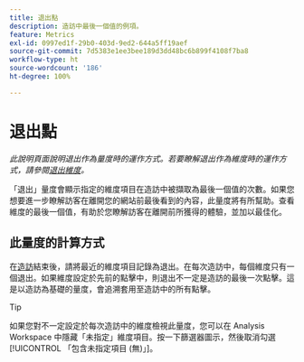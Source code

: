 ```yaml
---
title: 退出點
description: 造訪中最後一個值的例項。
feature: Metrics
exl-id: 0997ed1f-29b0-403d-9ed2-644a5ff19aef
source-git-commit: 7d5383e1ee3bee189d3dd48bc6b899f4108f7ba8
workflow-type: ht
source-wordcount: '186'
ht-degree: 100%

---
```


# 退出點

*此說明頁面說明退出作為量度時的運作方式。若要瞭解退出作為維度時的運作方式，請參閱[退出維度](../dimensions/exit-dimensions.md)。*

「退出」量度會顯示指定的維度項目在造訪中被擷取為最後一個值的次數。如果您想要進一步瞭解訪客在離開您的網站前最後看到的內容，此量度將有所幫助。查看維度的最後一個值，有助於您瞭解訪客在離開前所獲得的體驗，並加以最佳化。

## 此量度的計算方式

在[造訪](visits.md)結束後，請將最近的維度項目記錄為退出。在每次造訪中，每個維度只有一個退出。如果維度設定於先前的點擊中，則退出不一定是造訪的最後一次點擊。這是以造訪為基礎的量度，會追溯套用至造訪中的所有點擊。

>[!TIP]
>
>如果您對不一定設定於每次造訪中的維度檢視此量度，您可以在 Analysis Workspace 中隱藏「未指定」維度項目。按一下篩選器圖示，然後取消勾選[!UICONTROL 「包含未指定項目 (無)」]。

